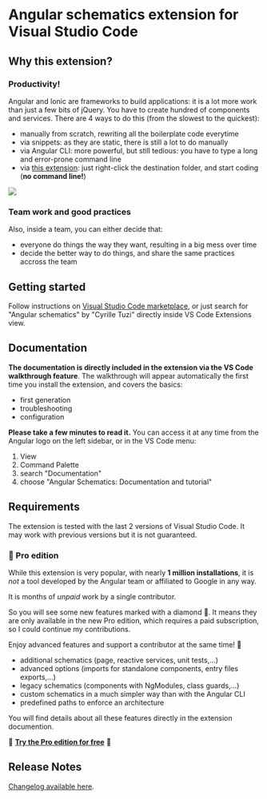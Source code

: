 # Angular schematics extension for Visual Studio Code

## Why this extension?

### Productivity!

Angular and Ionic are frameworks to build applications: it is a lot more work than just a few bits of jQuery. You have to create hundred of components and services. There are 4 ways to do this (from the slowest to the quickest):
- manually from scratch, rewriting all the boilerplate code everytime
- via snippets: as they are static, there is still a lot to do manually
- via Angular CLI: more powerful, but still tedious: you have to type a long and error-prone command line
- via [this extension](https://marketplace.visualstudio.com/items?itemName=cyrilletuzi.angular-schematics): just right-click the destination folder, and start coding (**no command line!**)

![](https://github.com/cyrilletuzi/vscode-angular-schematics/raw/main/angular-schematics-demo-20191025.gif)

### Team work and good practices

Also, inside a team, you can either decide that:
- everyone do things the way they want, resulting in a big mess over time
- decide the better way to do things, and share the same practices accross the team

## Getting started

Follow instructions on [Visual Studio Code marketplace](https://marketplace.visualstudio.com/items?itemName=cyrilletuzi.angular-schematics), or just search for "Angular schematics" by "Cyrille Tuzi" directly inside VS Code Extensions view.

## Documentation

**The documentation is directly included in the extension via the VS Code walkthrough feature**. The walkthrough will appear automatically the first time you install the extension, and covers the basics:
- first generation
- troubleshooting
- configuration

**Please take a few minutes to read it.** You can access it at any time from the Angular logo on the left sidebar, or in the VS Code menu:
1. View
2. Command Palette
3. search "Documentation"
4. choose "Angular Schematics: Documentation and tutorial"

## Requirements

The extension is tested with the last 2 versions of Visual Studio Code. It may work with previous versions but it is not guaranteed.

### 💎 Pro edition

While this extension is very popular, with nearly **1 million installations**, it is *not* a tool developed by the Angular team or affiliated to Google in any way.

It is months of *unpaid* work by a single contributor.

So you will see some new features marked with a diamond 💎. It means they are only available in the new Pro edition, which requires a paid subscription, so I could continue my contributions.

Enjoy advanced features and support a contributor at the same time! 💖

- additional schematics (page, reactive services, unit tests,...)
- advanced options (imports for standalone components, entry files exports,...)
- legacy schematics (components with NgModules, class guards,...)
- custom schematics in a much simpler way than with the Angular CLI
- predefined paths to enforce an architecture

You will find details about all these features directly in the extension documention.

💎 **[Try the Pro edition for free](https://cyrilletuzi.gumroad.com/l/schematicspro)** 💎

## Release Notes

[Changelog available here](https://github.com/cyrilletuzi/vscode-angular-schematics/blob/main/CHANGELOG.md).
